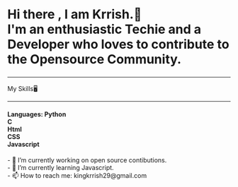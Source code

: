 <h1>Hi there , I am Krrish.🙌<br>
  I'm an enthusiastic Techie and a Developer who loves to contribute to the Opensource Community.
  <h3><hr></h3>
  My Skills🖥️
  <hr>
  <h4>Languages:
    Python <br>
    C <br>
    Html <br>
    CSS <br>
    Javascript <br>
  </h4>
</h1>
- 🔭 I’m currently working on open source contibutions. <br>
- 🌱 I’m currently learning Javascript.<br>
- 📫 How to reach me: kingkrrish29@gmail.com<br>
